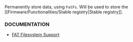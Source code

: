 Permanently store data, using `FatFs`.
Will be used to store the [[Firmware/Functionalities/Stable registry|Stable registry]].

### DOCUMENTATION
- [FAT Filesystem Support](https://docs.espressif.com/projects/esp-idf/en/stable/esp32/api-reference/storage/fatfs.html)
